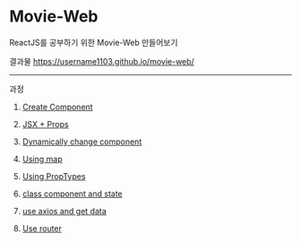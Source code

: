 # Movie-Web

ReactJS를 공부하기 위한 Movie-Web 만들어보기

결과물 https://username1103.github.io/movie-web/

***

과정

1. [Create Component](https://github.com/username1103/movie-web/commit/d835fd0e5d3b6c82746794cae9d805fd31ae5046)

2. [JSX + Props](https://github.com/username1103/movie-web/commit/5879482e6d6074bd80931d63209864d9b3881eaa)

3. [Dynamically change component](https://github.com/username1103/movie-web/commit/6bb8ac640f400ce5af2a3d6fc0904ca2bbce8780)

4. [Using map](https://github.com/username1103/movie-web/commit/b4b1346b10176903a2a676d05ac911dd8d47aa09)

5. [Using PropTypes](https://github.com/username1103/movie-web/commit/62fe3945ad075dda2e001c343c4aba0fa4fa5a54)

6. [class component and state](https://github.com/username1103/movie-web/commit/699812ffee72e451036e8f27a6685206401483bf)

7. [use axios and get data](https://github.com/username1103/movie-web/commit/900e4713f01d610efeb1731e9f38bce8f1169efc)

8. [Use router](https://github.com/username1103/movie-web/commit/91ae2487c49208128ba8511841e23c197d868f43)